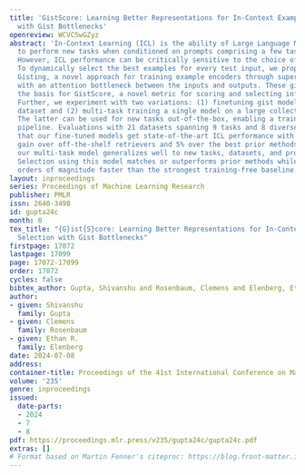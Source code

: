 ```yaml
---
title: 'GistScore: Learning Better Representations for In-Context Example Selection
  with Gist Bottlenecks'
openreview: WCVC5wGZyz
abstract: 'In-Context Learning (ICL) is the ability of Large Language Models (LLMs)
  to perform new tasks when conditioned on prompts comprising a few task examples.
  However, ICL performance can be critically sensitive to the choice of examples.
  To dynamically select the best examples for every test input, we propose Example
  Gisting, a novel approach for training example encoders through supervised finetuning
  with an attention bottleneck between the inputs and outputs. These gist models form
  the basis for GistScore, a novel metric for scoring and selecting informative examples.
  Further, we experiment with two variations: (1) finetuning gist models for each
  dataset and (2) multi-task training a single model on a large collection of datasets.
  The latter can be used for new tasks out-of-the-box, enabling a training-free ICL
  pipeline. Evaluations with 21 datasets spanning 9 tasks and 8 diverse LLMs show
  that our fine-tuned models get state-of-the-art ICL performance with over 20% absolute
  gain over off-the-shelf retrievers and 5% over the best prior methods. Further,
  our multi-task model generalizes well to new tasks, datasets, and prompt templates.
  Selection using this model matches or outperforms prior methods while being three
  orders of magnitude faster than the strongest training-free baseline.'
layout: inproceedings
series: Proceedings of Machine Learning Research
publisher: PMLR
issn: 2640-3498
id: gupta24c
month: 0
tex_title: "{G}ist{S}core: Learning Better Representations for In-Context Example
  Selection with Gist Bottlenecks"
firstpage: 17072
lastpage: 17099
page: 17072-17099
order: 17072
cycles: false
bibtex_author: Gupta, Shivanshu and Rosenbaum, Clemens and Elenberg, Ethan R.
author:
- given: Shivanshu
  family: Gupta
- given: Clemens
  family: Rosenbaum
- given: Ethan R.
  family: Elenberg
date: 2024-07-08
address:
container-title: Proceedings of the 41st International Conference on Machine Learning
volume: '235'
genre: inproceedings
issued:
  date-parts:
  - 2024
  - 7
  - 8
pdf: https://proceedings.mlr.press/v235/gupta24c/gupta24c.pdf
extras: []
# Format based on Martin Fenner's citeproc: https://blog.front-matter.io/posts/citeproc-yaml-for-bibliographies/
---
```

